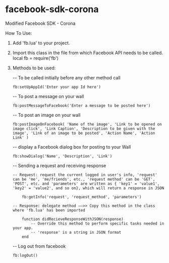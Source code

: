 facebook-sdk-corona
===================

Modified Facebook SDK - Corona

How To Use:

1.	Add 'fb.lua' to your project.
2.	Import this class in the file from which Facebook API needs to be called.
		local fb = require('fb')
3.  Methods to be used:

	-- To be called initially before any other method call

		fb:setUpAppId('Enter your app Id here')


	-- To post a message on your wall

		fb:postMessageToFacebook('Enter a message to be posted here')


	-- To post an image on your wall

		fb:postImageOnFacebook( 'Name of the image', 'Link to be opened on image click', 'Link Caption', 'Description to be given with the image', 'Link of an image to be posted', 'Action Name', 'Action Link' )


	-- display a Facebook dialog box for posting to your Wall

		fb:showDialog('Name', 'Description', 'Link')


	-- Sending a request and receiving response
		
		-- Request: request the current logged in user's info, 'request' can be 'me', 'me/friends', etc., 'request method' can be 'GET', 'POST', etc. and 'parameters' are written as { 'key1' = 'value1', 'key2' = 'value2', and so on}, which will return a response in JSON

			fb:getInfo('request', 'request_method', 'parameters')

		-- Response: delegate method ––>> Copy this method in the class where 'fb.lua' has been imported

			function didRecieveResponseWithJSON(response)
				-- Override this method to perform specific tasks needed in your app.
				-- 'response' is a string in JSON format
			end


	-- Log out from facebook

		fb:logOut()